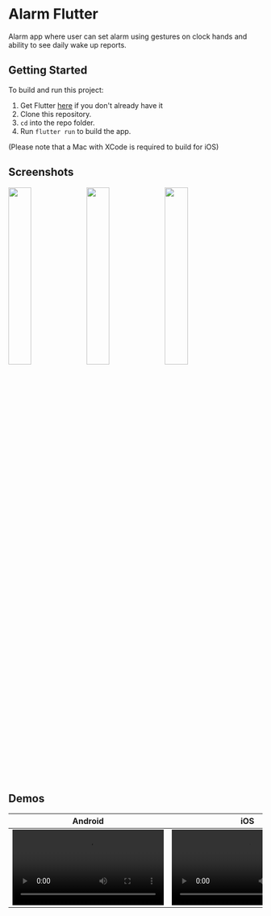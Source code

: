 # Alarm Flutter

Alarm app where user can set alarm using gestures on clock hands and ability to see daily wake up reports.

## Getting Started
To build and run this project:

1. Get Flutter [here](https://flutter.dev) if you don't already have it
2. Clone this repository.
3. `cd` into the repo folder.
4. Run `flutter run` to build the app.

(Please note that a Mac with XCode is required to build for iOS)

## Screenshots
<p float="left">
  <img src="https://user-images.githubusercontent.com/1904533/184033833-654ca009-9ef5-4dfa-aa8c-61e7f8c982c0.png" width="30%" />
  <img src="https://user-images.githubusercontent.com/1904533/184033826-c686ae75-9683-437f-b0ec-59a438249fa7.png" width="30%" />
  <img src="https://user-images.githubusercontent.com/1904533/184033812-cf9731e4-bfa3-4447-9b57-465a4c341774.png" width="30%" />
</p>

## Demos
| Android | iOS| 
|------------|-------------| 
|  <video src="https://user-images.githubusercontent.com/1904533/184037174-8817b6da-ab54-4cbc-864e-9456b99c33de.mp4"> |  <video src="https://user-images.githubusercontent.com/1904533/184059442-ac4f8c33-3481-4dec-afe7-9a8f16318e3a.mp4">  |
